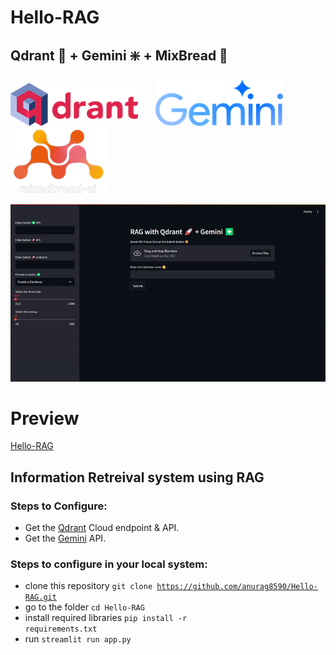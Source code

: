 # Hello-RAG
## Qdrant 🚀 + Gemini ❇️ + MixBread 🍁

![image qdrant](/preview/5.png) &nbsp;&nbsp;&nbsp;&nbsp;&nbsp; ![image gemini](/preview/4.png) &nbsp;&nbsp;&nbsp;&nbsp;&nbsp;&nbsp; ![image mixbread](/preview/3.png)

![image 2](/preview/2.gif)

# Preview

[Hello-RAG](https://huggingface.co/spaces/anurag2op/hello-rag)

## Information Retreival system using RAG

### Steps to Configure:
- Get the [Qdrant](https://qdrant.tech/) Cloud endpoint & API.
- Get the [Gemini](https://ai.google.dev/) API.

### Steps to configure in your local system:

- clone this repository <code>git clone https://github.com/anurag8590/Hello-RAG.git</code>
- go to the folder <code>cd Hello-RAG</code>
- install required libraries <code>pip install -r requirements.txt</code>
- run <code>streamlit run app.py</code>
